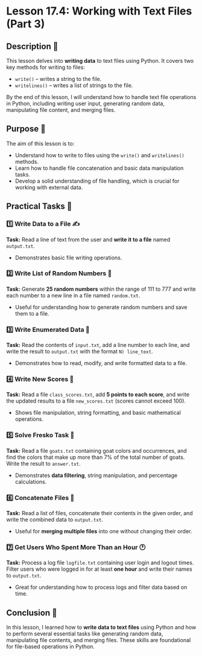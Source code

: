 # Lesson 17.4: Working with Text Files (Part 3)

## Description 📝

This lesson delves into **writing data** to text files using Python. It covers two key methods for writing to files:

-   `write()` – writes a string to the file.
-   `writelines()` – writes a list of strings to the file.

By the end of this lesson, I will understand how to handle text file operations in Python, including writing user input, generating random data, manipulating file content, and merging files.

## Purpose 🎯

The aim of this lesson is to:

-   Understand how to write to files using the `write()` and `writelines()` methods.
-   Learn how to handle file concatenation and basic data manipulation tasks.
-   Develop a solid understanding of file handling, which is crucial for working with external data.

## Practical Tasks 🚀

### 1️⃣ Write Data to a File ✍️

**Task:** Read a line of text from the user and **write it to a file** named `output.txt`.

-   Demonstrates basic file writing operations.

### 2️⃣ Write List of Random Numbers 🎲

**Task:** Generate **25 random numbers** within the range of 111 to 777 and write each number to a new line in a file named `random.txt`.

-   Useful for understanding how to generate random numbers and save them to a file.

### 3️⃣ Write Enumerated Data 🔢

**Task:** Read the contents of `input.txt`, add a line number to each line, and write the result to `output.txt` with the format `N) line_text`.

-   Demonstrates how to read, modify, and write formatted data to a file.

### 4️⃣ Write New Scores 🏅

**Task:** Read a file `class_scores.txt`, add **5 points to each score**, and write the updated results to a file `new_scores.txt` (scores cannot exceed 100).

-   Shows file manipulation, string formatting, and basic mathematical operations.

### 5️⃣ Solve Fresko Task 🐐

**Task:** Read a file `goats.txt` containing goat colors and occurrences, and find the colors that make up more than 7% of the total number of goats. Write the result to `answer.txt`.

-   Demonstrates **data filtering**, string manipulation, and percentage calculations.

### 6️⃣ Concatenate Files 🔗

**Task:** Read a list of files, concatenate their contents in the given order, and write the combined data to `output.txt`.

-   Useful for **merging multiple files** into one without changing their order.

### 7️⃣ Get Users Who Spent More Than an Hour 🕐

**Task:** Process a log file `logfile.txt` containing user login and logout times. Filter users who were logged in for at least **one hour** and write their names to `output.txt`.

-   Great for understanding how to process logs and filter data based on time.

## Conclusion 🎯

In this lesson, I learned how to **write data to text files** using Python and how to perform several essential tasks like generating random data, manipulating file contents, and merging files. These skills are foundational for file-based operations in Python.
